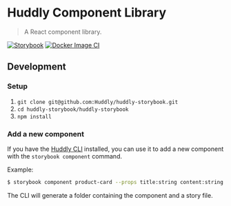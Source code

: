 # Huddly Component Library

> A React component library.

[![Storybook](https://cdn.jsdelivr.net/gh/storybookjs/brand@main/badge/badge-storybook.svg)](https://storybook-huddly.azurewebsites.net/)
[![Docker Image CI](https://github.com/Huddly/huddly-storybook/actions/workflows/docker-image.yml/badge.svg)](https://github.com/Huddly/huddly-storybook/actions/workflows/docker-image.yml)

## Development

### Setup

1. `git clone git@github.com:Huddly/huddly-storybook.git`
2. `cd huddly-storybook/huddly-storybook`
3. `npm install`

### Add a new component

If you have the [Huddly CLI](https://github.com/Huddly/huddly-storybook-cli) installed, you can use it to add a new component with the `storybook component` command.

Example:

```bash
$ storybook component product-card --props title:string content:string is-large:boolean
```

The CLI will generate a folder containing the component and a story file.

